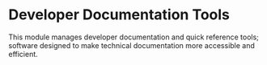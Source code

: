 # Developer Documentation Tools

This module manages developer documentation and quick reference tools; software designed to make technical documentation more accessible and efficient.
